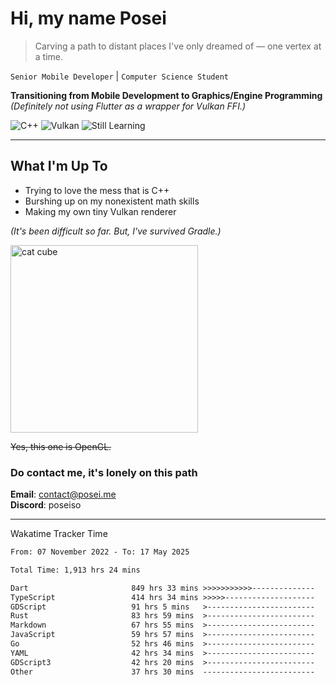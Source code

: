 # Hi, my name Posei

> Carving a path to distant places I've only dreamed of — one vertex at a time.

`Senior Mobile Developer` | `Computer Science Student`  

**Transitioning from Mobile Development to Graphics/Engine Programming**  
_(Definitely not using Flutter as a wrapper for Vulkan FFI.)_

![C++](https://img.shields.io/badge/C++-00599C?style=flat&logo=c%2B%2B&logoColor=white)
![Vulkan](https://img.shields.io/badge/Vulkan-AC162C?style=flat&logo=vulkan&logoColor=white)
![Still Learning](https://img.shields.io/badge/Still%20Learning-FFCC00?style=flat&logoColor=white)

---

## What I'm Up To
- Trying to love the mess that is C++
- Burshing up on my nonexistent math skills
- Making my own tiny Vulkan renderer

_(It's been difficult so far. But, I've survived Gradle.)_

  <img src="https://github.com/user-attachments/assets/54c92bc8-af3e-4bf1-b442-e889f1c01633" width="300" alt="cat cube" />

~~Yes, this one is OpenGL.~~  

### Do contact me, it's lonely on this path 

**Email**: [contact@posei.me](mailto:contact@posei.me)  
**Discord**: poseiso

---

Wakatime Tracker Time

<!--START_SECTION:waka-->

```txt
From: 07 November 2022 - To: 17 May 2025

Total Time: 1,913 hrs 24 mins

Dart                       849 hrs 33 mins >>>>>>>>>>>--------------   44.41 %
TypeScript                 414 hrs 34 mins >>>>>--------------------   21.67 %
GDScript                   91 hrs 5 mins   >------------------------   04.76 %
Rust                       83 hrs 59 mins  >------------------------   04.39 %
Markdown                   67 hrs 55 mins  >------------------------   03.55 %
JavaScript                 59 hrs 57 mins  >------------------------   03.13 %
Go                         52 hrs 46 mins  >------------------------   02.76 %
YAML                       42 hrs 34 mins  >------------------------   02.23 %
GDScript3                  42 hrs 20 mins  >------------------------   02.21 %
Other                      37 hrs 30 mins  -------------------------   01.96 %
```

<!--END_SECTION:waka-->
